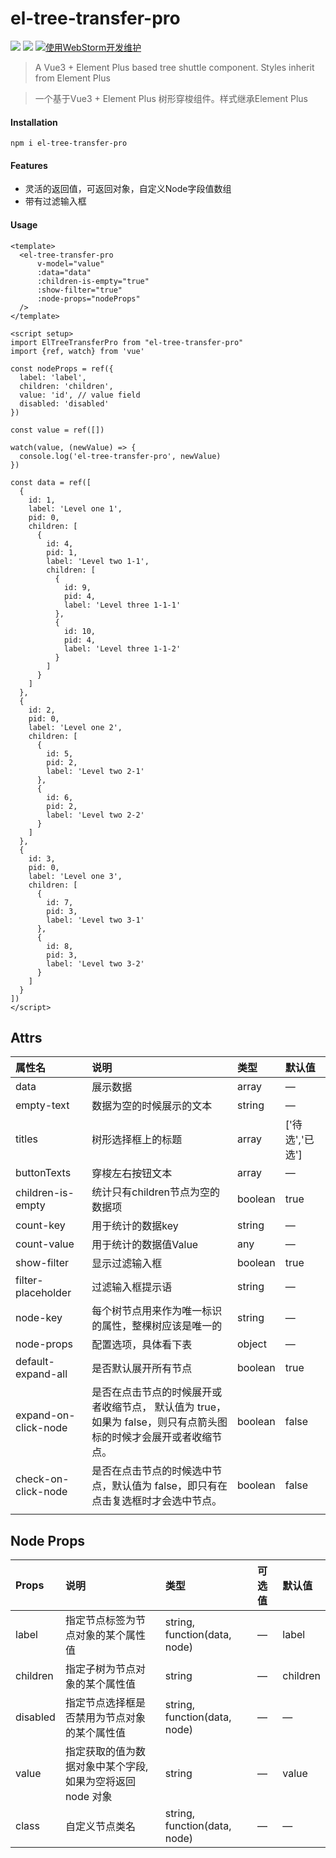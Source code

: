# el-tree-transfer-pro

[![](https://img.shields.io/npm/v/el-tree-transfer-pro)](https://www.npmjs.com/package/el-tree-transfer-pro)
[![](https://img.shields.io/npm/l/el-tree-transfer-pro)](https://github.com/persiliao/el-tree-transfer-pro/blob/master/LICENSE)
[![使用WebStorm开发维护](https://img.shields.io/badge/WebStorm-提供支持-blue.svg)](https://www.jetbrains.com/?from=el-tree-transfer-pro)

> A Vue3 + Element Plus based tree shuttle component. Styles inherit from Element Plus

> 一个基于Vue3 + Element Plus 树形穿梭组件。样式继承Element Plus


#### Installation

```shell
npm i el-tree-transfer-pro
```

#### Features

* 灵活的返回值，可返回对象，自定义Node字段值数组
* 带有过滤输入框

#### Usage

```vue
<template>
  <el-tree-transfer-pro
      v-model="value"
      :data="data"
      :children-is-empty="true"
      :show-filter="true"
      :node-props="nodeProps"
  />
</template>

<script setup>
import ElTreeTransferPro from "el-tree-transfer-pro"
import {ref, watch} from 'vue'

const nodeProps = ref({
  label: 'label',
  children: 'children',
  value: 'id', // value field
  disabled: 'disabled'
})

const value = ref([])

watch(value, (newValue) => {
  console.log('el-tree-transfer-pro', newValue)
})

const data = ref([
  {
    id: 1,
    label: 'Level one 1',
    pid: 0,
    children: [
      {
        id: 4,
        pid: 1,
        label: 'Level two 1-1',
        children: [
          {
            id: 9,
            pid: 4,
            label: 'Level three 1-1-1'
          },
          {
            id: 10,
            pid: 4,
            label: 'Level three 1-1-2'
          }
        ]
      }
    ]
  },
  {
    id: 2,
    pid: 0,
    label: 'Level one 2',
    children: [
      {
        id: 5,
        pid: 2,
        label: 'Level two 2-1'
      },
      {
        id: 6,
        pid: 2,
        label: 'Level two 2-2'
      }
    ]
  },
  {
    id: 3,
    pid: 0,
    label: 'Level one 3',
    children: [
      {
        id: 7,
        pid: 3,
        label: 'Level two 3-1'
      },
      {
        id: 8,
        pid: 3,
        label: 'Level two 3-2'
      }
    ]
  }
])
</script>

```



## Attrs

| 属性名               | 说明                                                         | 类型    | 默认值          |
| :------------------- | :----------------------------------------------------------- | :------ | :-------------- |
| data                 | 展示数据                                                     | array   | —               |
| empty-text           | 数据为空的时候展示的文本                                     | string  | —               |
| titles               | 树形选择框上的标题                                           | array   | ['待选','已选'] |
| buttonTexts          | 穿梭左右按钮文本                                             | array   | —               |
| children-is-empty    | 统计只有children节点为空的数据项                             | boolean | true            |
| count-key            | 用于统计的数据key                                            | string  | —               |
| count-value          | 用于统计的数据值Value                                        | any     | —               |
| show-filter          | 显示过滤输入框                                               | boolean | true            |
| filter-placeholder   | 过滤输入框提示语                                             | string  | —               |
| node-key             | 每个树节点用来作为唯一标识的属性，整棵树应该是唯一的         | string  | —               |
| node-props           | 配置选项，具体看下表                                         | object  | —               |
| default-expand-all   | 是否默认展开所有节点                                         | boolean | true            |
| expand-on-click-node | 是否在点击节点的时候展开或者收缩节点， 默认值为 true，如果为 false，则只有点箭头图标的时候才会展开或者收缩节点。 | boolean | false           |
| check-on-click-node  | 是否在点击节点的时候选中节点，默认值为 false，即只有在点击复选框时才会选中节点。 | boolean | false           |
|                      |                                                              |         |                 |

## Node Props

| Props    | 说明                                                      | 类型                         | 可选值 | 默认值   |
| :------- | :-------------------------------------------------------- | :--------------------------- | :----- | :------- |
| label    | 指定节点标签为节点对象的某个属性值                        | string, function(data, node) | —      | label    |
| children | 指定子树为节点对象的某个属性值                            | string                       | —      | children |
| disabled | 指定节点选择框是否禁用为节点对象的某个属性值              | string, function(data, node) | —      | —        |
| value    | 指定获取的值为数据对象中某个字段, 如果为空将返回node 对象 | string                       | —      | value    |
| class    | 自定义节点类名                                            | string, function(data, node) | —      | —        |
